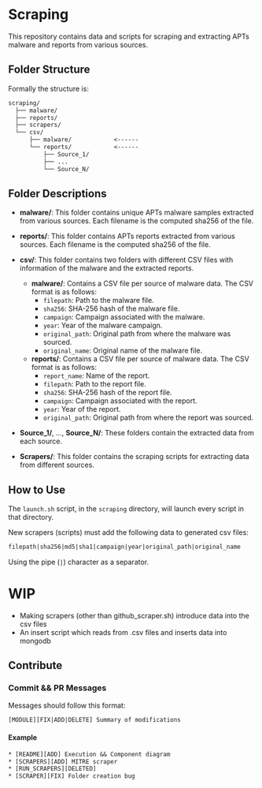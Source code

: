 # Scraping

This repository contains data and scripts for scraping and extracting APTs malware and reports from various sources.

## Folder Structure

Formally the structure is:

```txt
scraping/
  ├── malware/
  ├── reports/
  ├── scrapers/
  └── csv/
      ├── malware/            <------
      └── reports/            <------
          ├── Source_1/
          ├── ...
          └── Source_N/

```

## Folder Descriptions

- **malware/**: This folder contains unique APTs malware samples extracted from various sources. Each filename is the computed sha256 of the file.

- **reports/**: This folder contains APTs reports extracted from various sources. Each filename is the computed sha256 of the file.

- **csv/**: This folder contains two folders with different CSV files with information of the malware and the extracted reports.
  - **malware/**: Contains a CSV file per source of malware data. The CSV format is as follows:
    - `filepath`: Path to the malware file.
    - `sha256`: SHA-256 hash of the malware file.
    - `campaign`: Campaign associated with the malware.
    - `year`: Year of the malware campaign.
    - `original_path`: Original path from where the malware was sourced.
    - `original_name`: Original name of the malware file.
  - **reports/**: Contains a CSV file per source of malware data. The CSV format is as follows:
    - `report_name`: Name of the report.
    - `filepath`: Path to the report file.
    - `sha256`: SHA-256 hash of the report file.
    - `campaign`: Campaign associated with the report.
    - `year`: Year of the report.
    - `original_path`: Original path from where the report was sourced.

- **Source_1/**, ..., **Source_N/**: These folders contain the extracted data from each source.

- **Scrapers/**: This folder contains the scraping scripts for extracting data from different sources.


## How to Use
The `launch.sh` script, in the `scraping` directory, will launch every script in that directory.

New scrapers (scripts) must add the following data to generated csv files:

```txt
filepath|sha256|md5|sha1|campaign|year|original_path|original_name
```

Using the pipe (`|`) character as a separator.

# WIP

* Making scrapers (other than github_scraper.sh) introduce data into the csv files
* An insert script which reads from .csv files and inserts data into mongodb


## Contribute

### Commit && PR Messages

Messages should follow this format:
```txt
[MODULE][FIX|ADD|DELETE] Summary of modifications
```

#### Example

```txt
* [README][ADD] Execution && Component diagram
* [SCRAPERS][ADD] MITRE scraper
* [RUN_SCRAPERS][DELETED]
* [SCRAPER][FIX] Folder creation bug
```
